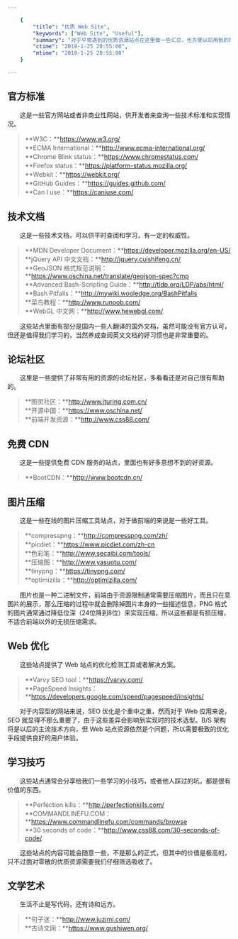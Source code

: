 ```yaml
---

    {
        "title": "优质 Web Site",
        "keywords": ["Web Site", "Useful"],
        "summary": "对于平常遇到的优质资源站点在这里做一些汇总，也方便以后用到的时候回过来头好找。",
        "ctime": "2018-1-25 20:55:00",
        "mtime": "2018-1-25 20:55:00"
    }

---
```


## 官方标准

　　这是一些官方网站或者非商业性网站，供开发者来查询一些技术标准和实现情况。

> **W3C：**https://www.w3.org/ <br>
> **ECMA International：**http://www.ecma-international.org/ <br>
> **Chrome Blink status：**https://www.chromestatus.com/ <br>
> **Firefox status：**https://platform-status.mozilla.org/ <br>
> **Webkit：**https://webkit.org/ <br>
> **GitHub Guides：**https://guides.github.com/ <br>
> **Can I use：**https://caniuse.com/

## 技术文档

　　这是一些技术文档，可以供平时查阅和学习，有一定的权威性。

> **MDN Developer Document：**https://developer.mozilla.org/en-US/ <br>
> **jQuery API 中文文档：**http://jquery.cuishifeng.cn/ <br>
> **GeoJSON 格式规范说明：**https://www.oschina.net/translate/geojson-spec?cmp <br>
> **Advanced Bash-Scripting Guide：**http://tldp.org/LDP/abs/html/ <br>
> **Bash Pitfalls：**http://mywiki.wooledge.org/BashPitfalls <br>
> **菜鸟教程：**http://www.runoob.com/ <br>
> **WebGL 中文网：**http://www.hewebgl.com/

　　这些站点里面有部分是国内一些人翻译的国外文档，虽然可能没有官方认可，但还是值得我们学习的，当然养成查阅英文文档的好习惯也是非常重要的。

## 论坛社区

　　这里是一些提供了非常有用的资源的论坛社区，多看看还是对自己很有帮助的。

> **图灵社区：**http://www.ituring.com.cn/ <br>
> **开源中国：**https://www.oschina.net/ <br>
> **前端开发资源：**http://www.css88.com/

## 免费 CDN

　　这是一些提供免费 CDN 服务的站点，里面也有好多意想不到的好资源。

> **BootCDN：**http://www.bootcdn.cn/

## 图片压缩

　　这是一些在线的图片压缩工具站点，对于做前端的来说是一些好工具。

> **compresspng：**http://compresspng.com/zh/ <br>
> **picdiet：**https://www.picdiet.com/zh-cn <br>
> **色彩笔：**http://www.secaibi.com/tools/ <br>
> **压缩图：**http://www.yasuotu.com/ <br>
> **tinypng：**https://tinypng.com/ <br>
> **optimizilla：**http://optimizilla.com/ <br>

　　图片也是一种二进制文件，前端由于资源限制通常需要压缩图片，而且只在意图片的展示，那么压缩的过程中就会删除掉图片本身的一些描述信息，PNG 格式的图片通常通过降低位深（24位降到8位）来实现压缩，所以这些都是有损压缩，不适合前端以外的无损压缩需求。

## Web 优化

　　这些站点提供了 Web 站点的优化检测工具或者解决方案。

> **Varvy SEO tool：**https://varvy.com/ <br>
> **PageSpeed Insights：**https://developers.google.com/speed/pagespeed/insights/

　　对于内容型的网站来说，SEO 优化是个重中之重，然而对于 Web 应用来说，SEO 就显得不那么重要了，由于这些差异会影响到实现时的技术选型。B/S 架构将是以后的主流技术方向，但 Web 站点资源依然是个问题，所以需要极致的优化手段提供良好的用户体验。

## 学习技巧

　　这些站点通常会分享给我们一些学习的小技巧，或者他人踩过的坑，都是很有价值的东西。

> **Perfection kills：**http://perfectionkills.com/ <br>
> **COMMANDLINEFU.COM：**https://www.commandlinefu.com/commands/browse <br>
> **30 seconds of code：**http://www.css88.com/30-seconds-of-code/

　　这些站点的内容可能会随意一些，不是那么的正式，但其中的价值是极高的，只不过面对零散的优质资源需要我们仔细筛选吸收了。

## 文学艺术

　　生活不止是写代码，还有诗和远方。

> **句子迷：**http://www.juzimi.com/ <br>
> **古诗文网：**https://www.gushiwen.org/